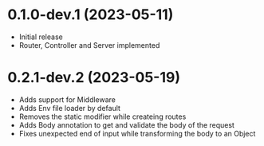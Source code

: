 # 0.1.0-dev.1 (2023-05-11)

- Initial release
- Router, Controller and Server implemented

# 0.2.1-dev.2 (2023-05-19)

- Adds support for Middleware
- Adds Env file loader by default
- Removes the static modifier while createing routes
- Adds Body annotation to get and validate the body of the request
- Fixes unexpected end of input while transforming the body to an Object
